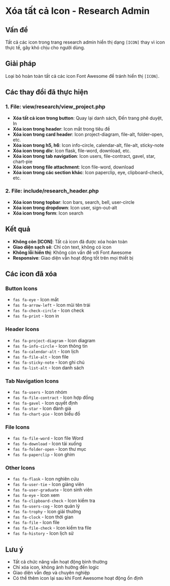 # Xóa tất cả Icon - Research Admin

## Vấn đề
Tất cả các icon trong trang research admin hiển thị dạng `[ICON]` thay vì icon thực tế, gây khó chịu cho người dùng.

## Giải pháp
Loại bỏ hoàn toàn tất cả các icon Font Awesome để tránh hiển thị `[ICON]`.

## Các thay đổi đã thực hiện

### 1. File: view/research/view_project.php
- **Xóa tất cả icon trong button**: Quay lại danh sách, Đến trang phê duyệt, In
- **Xóa icon trong header**: Icon mắt trong tiêu đề
- **Xóa icon trong card header**: Icon project-diagram, file-alt, folder-open, etc.
- **Xóa icon trong h5, h6**: Icon info-circle, calendar-alt, file-alt, sticky-note
- **Xóa icon trong div**: Icon flask, file-word, download, etc.
- **Xóa icon trong tab navigation**: Icon users, file-contract, gavel, star, chart-pie
- **Xóa icon trong file attachment**: Icon file-word, download
- **Xóa icon trong các section khác**: Icon paperclip, eye, clipboard-check, etc.

### 2. File: include/research_header.php
- **Xóa icon trong topbar**: Icon bars, search, bell, user-circle
- **Xóa icon trong dropdown**: Icon user, sign-out-alt
- **Xóa icon trong form**: Icon search

## Kết quả
- **Không còn [ICON]**: Tất cả icon đã được xóa hoàn toàn
- **Giao diện sạch sẽ**: Chỉ còn text, không có icon
- **Không lỗi hiển thị**: Không còn vấn đề với Font Awesome
- **Responsive**: Giao diện vẫn hoạt động tốt trên mọi thiết bị

## Các icon đã xóa

### Button Icons
- `fas fa-eye` - Icon mắt
- `fas fa-arrow-left` - Icon mũi tên trái
- `fas fa-check-circle` - Icon check
- `fas fa-print` - Icon in

### Header Icons
- `fas fa-project-diagram` - Icon diagram
- `fas fa-info-circle` - Icon thông tin
- `fas fa-calendar-alt` - Icon lịch
- `fas fa-file-alt` - Icon file
- `fas fa-sticky-note` - Icon ghi chú
- `fas fa-list-alt` - Icon danh sách

### Tab Navigation Icons
- `fas fa-users` - Icon nhóm
- `fas fa-file-contract` - Icon hợp đồng
- `fas fa-gavel` - Icon quyết định
- `fas fa-star` - Icon đánh giá
- `fas fa-chart-pie` - Icon biểu đồ

### File Icons
- `fas fa-file-word` - Icon file Word
- `fas fa-download` - Icon tải xuống
- `fas fa-folder-open` - Icon thư mục
- `fas fa-paperclip` - Icon ghim

### Other Icons
- `fas fa-flask` - Icon nghiên cứu
- `fas fa-user-tie` - Icon giảng viên
- `fas fa-user-graduate` - Icon sinh viên
- `fas fa-eye` - Icon xem
- `fas fa-clipboard-check` - Icon kiểm tra
- `fas fa-users-cog` - Icon quản lý
- `fas fa-trophy` - Icon giải thưởng
- `fas fa-clock` - Icon thời gian
- `fas fa-file` - Icon file
- `fas fa-file-check` - Icon kiểm tra file
- `fas fa-history` - Icon lịch sử

## Lưu ý
- Tất cả chức năng vẫn hoạt động bình thường
- Chỉ xóa icon, không ảnh hưởng đến logic
- Giao diện vẫn đẹp và chuyên nghiệp
- Có thể thêm icon lại sau khi Font Awesome hoạt động ổn định


